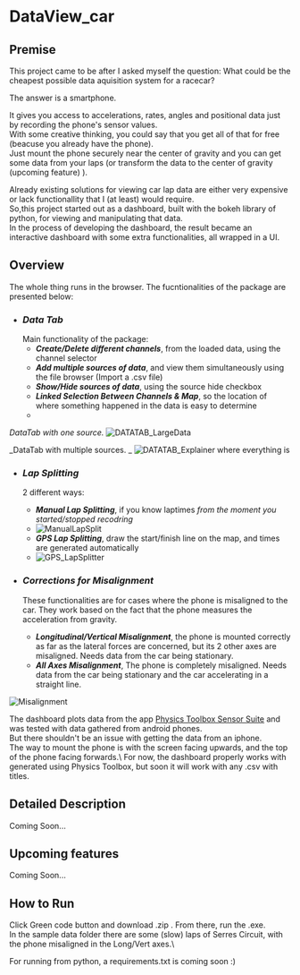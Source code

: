 # DataView_car

## Premise 
This project came to be after I asked myself the question: 
What could be the cheapest possible data aquisition system for a racecar? 

The answer is a smartphone. 

It gives you access to accelerations, rates, angles and positional data just by recording the phone's sensor values.\
With some creative thinking, you could say that you get all of that for free (beacuse you already have the phone).\
Just mount the phone securely near the center of gravity and you can get some data from your laps (or transform the data to the center of gravity (upcoming feature) ).

Already existing solutions for viewing car lap data are either very expensive or lack functionallity that I (at least) would require. \
So,this project started out as a dashboard, built with the bokeh library of python, for viewing and manipulating that data.\
In the process of developing the dashboard, the result became an interactive dashboard with some extra functionalities, 
all wrapped in a UI. 

## Overview
The whole thing runs in the browser. The fucntionalities of the package are presented below: 

- ### ***Data Tab***
  Main functionality of the package: 
    - **_Create/Delete different channels_**, from the loaded data, using the channel selector
    - **_Add multiple sources of data_**, and view them simultaneously using the file browser (Import a .csv file)
    - **_Show/Hide sources of data_**, using the source hide checkbox
    - **_Linked Selection Between Channels & Map_**, so the location of where something happened in the data is easy to determine
    -
 _DataTab with one source._
![DATATAB_LargeData](https://user-images.githubusercontent.com/109922381/181355522-5217d984-861e-4060-b4e6-1de6deecda06.png)

_DataTab with multiple sources. _
![DATATAB_Explainer where everything is](https://user-images.githubusercontent.com/109922381/181355627-1931ad1e-77e6-4c70-a961-727b91d36595.png)


- ### ***Lap Splitting***
  2 different ways: 
    - **_Manual Lap Splitting_**, if you know laptimes _from the moment you started/stopped recodring_ 
    - ![ManualLapSplit](https://user-images.githubusercontent.com/109922381/181355713-9e7b58c7-5e94-4a3d-988d-4eed24be78db.png)
    - **_GPS Lap Splitting_**, draw the start/finish line on the map, and times are generated automatically
    - ![GPS_LapSplitter](https://user-images.githubusercontent.com/109922381/181355739-6a1887d3-6a50-40cb-a6dd-7c7ce2d4841f.png)

- ### ***Corrections for Misalignment***
  These functionalities are for cases where the phone is misaligned to the car. They work based on the fact that the phone measures the acceleration from gravity. 
    - **_Longitudinal/Vertical Misalignment_**, the phone is mounted correctly as far as the lateral forces are concerned, but its 2 other axes are misaligned. Needs data from the car being stationary. 
    - **_All Axes Misalignment_**, The phone is completely misaligned. Needs data from the car being stationary and the car accelerating in a straight line. 

![Misalignment](https://user-images.githubusercontent.com/109922381/181356072-53a00ae2-49a1-4f70-bac6-11389dfb7009.png)


The dashboard plots data from the app [Physics Toolbox Sensor Suite](https://play.google.com/store/apps/details?id=com.chrystianvieyra.physicstoolboxsuite&hl=en&gl=US) and was tested with data gathered from android phones. \
But there shouldn't be an issue with getting the data from an iphone.\
The  way to mount the phone is with the screen facing upwards, and the top of the phone facing forwards.\ 
For now, the dashboard properly works with generated using Physics Toolbox, but soon it will work with any .csv with titles.

## Detailed Description
Coming Soon...
  
## Upcoming features
Coming Soon...

## How to Run
Click Green code button and download .zip . From there, run the .exe. \
In the sample data folder there are some (slow) laps of Serres Circuit, with the phone misaligned in the Long/Vert axes.\

For running from python, a requirements.txt is coming soon :) 


